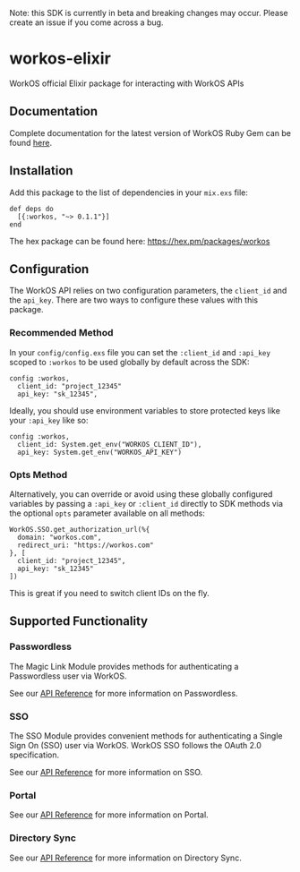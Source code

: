 Note: this SDK is currently in beta and breaking changes may occur. Please create an issue if you come across a bug.

# workos-elixir

WorkOS official Elixir package for interacting with WorkOS APIs

## Documentation

Complete documentation for the latest version of WorkOS Ruby Gem can be found [here](https://workos-inc.github.io/workos-ruby/).

## Installation
Add this package to the list of dependencies in your `mix.exs` file:
```
def deps do
  [{:workos, "~> 0.1.1"}]
end
```
The hex package can be found here: https://hex.pm/packages/workos

## Configuration
The WorkOS API relies on two configuration parameters, the `client_id` and the `api_key`. There are two ways to configure these values with this package.

### Recommended Method
In your `config/config.exs` file you can set the `:client_id` and `:api_key` scoped to `:workos` to be used globally by default across the SDK:
```
config :workos, 
  client_id: "project_12345"
  api_key: "sk_12345",
```

Ideally, you should use environment variables to store protected keys like your `:api_key` like so:
```
config :workos, 
  client_id: System.get_env("WORKOS_CLIENT_ID"),
  api_key: System.get_env("WORKOS_API_KEY")
```

### Opts Method
Alternatively, you can override or avoid using these globally configured variables by passing a `:api_key` or `:client_id` directly to SDK methods via the optional `opts` parameter available on all methods:
```
WorkOS.SSO.get_authorization_url(%{
  domain: "workos.com",
  redirect_uri: "https://workos.com"
}, [
  client_id: "project_12345",
  api_key: "sk_12345"
])
```
This is great if you need to switch client IDs on the fly.

## Supported Functionality
### Passwordless
The Magic Link Module provides methods for authenticating a Passwordless user via WorkOS.

See our [API
Reference](https://workos.com/docs/sso/configuring-magic-link)
for more information on Passwordless.

### SSO
The SSO Module provides convenient methods for authenticating a Single Sign On (SSO) user via WorkOS. WorkOS SSO follows the OAuth 2.0 specification.

See our [API
Reference](https://docs.workos.com/sso/overview)
for more information on SSO.

### Portal
See our [API
Reference](https://workos.com/docs/admin-portal/guide)
for more information on Portal.

### Directory Sync
See our [API
Reference](https://docs.workos.com/directory-sync/overview)
for more information on Directory Sync.
